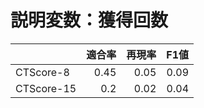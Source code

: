 # 説明変数：獲得回数
| | 適合率 | 再現率 | F1値 |
| :-- | --: | --: | --: |
| CTScore-8 | 0.45 | 0.05 | 0.09 |
| CTScore-15 | 0.2 | 0.02 | 0.04 |

